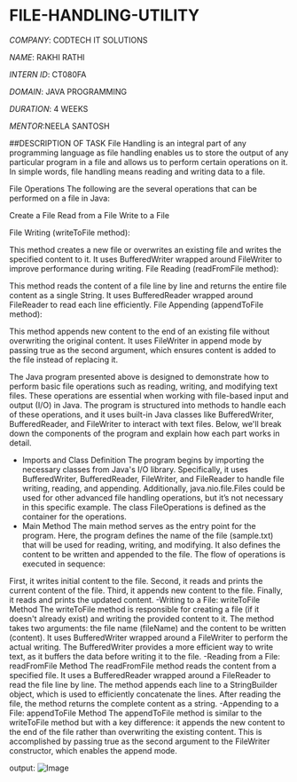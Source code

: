 # FILE-HANDLING-UTILITY

*COMPANY*: CODTECH IT SOLUTIONS

*NAME*: RAKHI RATHI

*INTERN ID*: CT080FA

*DOMAIN*: JAVA PROGRAMMING

*DURATION*: 4 WEEKS

*MENTOR*:NEELA SANTOSH

##DESCRIPTION OF TASK
File Handling is an integral part of any programming language as file handling enables us to store the output of any particular program in a file and allows us to perform certain operations on it.
In simple words, file handling means reading and writing data to a file.

File Operations
The following are the several operations that can be performed on a file in Java:

Create a File
Read from a File
Write to a File

File Writing (writeToFile method):

This method creates a new file or overwrites an existing file and writes the specified content to it.
It uses BufferedWriter wrapped around FileWriter to improve performance during writing.
File Reading (readFromFile method):

This method reads the content of a file line by line and returns the entire file content as a single String.
It uses BufferedReader wrapped around FileReader to read each line efficiently.
File Appending (appendToFile method):

This method appends new content to the end of an existing file without overwriting the original content.
It uses FileWriter in append mode by passing true as the second argument, which ensures content is added to the file instead of replacing it.

The Java program presented above is designed to demonstrate how to perform basic file operations such as reading, writing, and modifying text files. These operations are essential when working with file-based input and output (I/O) in Java. The program is structured into methods to handle each of these operations, and it uses built-in Java classes like BufferedWriter, BufferedReader, and FileWriter to interact with text files. Below, we'll break down the components of the program and explain how each part works in detail.

- Imports and Class Definition
The program begins by importing the necessary classes from Java's I/O library. Specifically, it uses BufferedWriter, BufferedReader, FileWriter, and FileReader to handle file writing, reading, and appending. Additionally, java.nio.file.Files could be used for other advanced file handling operations, but it’s not necessary in this specific example. The class FileOperations is defined as the container for the operations.
- Main Method
The main method serves as the entry point for the program. Here, the program defines the name of the file (sample.txt) that will be used for reading, writing, and modifying. It also defines the content to be written and appended to the file. The flow of operations is executed in sequence:

First, it writes initial content to the file.
Second, it reads and prints the current content of the file.
Third, it appends new content to the file.
Finally, it reads and prints the updated content.
-Writing to a File: writeToFile Method
The writeToFile method is responsible for creating a file (if it doesn't already exist) and writing the provided content to it. The method takes two arguments: the file name (fileName) and the content to be written (content). It uses BufferedWriter wrapped around a FileWriter to perform the actual writing. The BufferedWriter provides a more efficient way to write text, as it buffers the data before writing it to the file.
-Reading from a File: readFromFile Method
The readFromFile method reads the content from a specified file. It uses a BufferedReader wrapped around a FileReader to read the file line by line. The method appends each line to a StringBuilder object, which is used to efficiently concatenate the lines. After reading the file, the method returns the complete content as a string.
-Appending to a File: appendToFile Method
The appendToFile method is similar to the writeToFile method but with a key difference: it appends the new content to the end of the file rather than overwriting the existing content. This is accomplished by passing true as the second argument to the FileWriter constructor, which enables the append mode.

output:
![Image](https://github.com/user-attachments/assets/7397d15f-d047-4c6c-9b7e-83dd2cfcc2dd)
